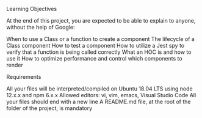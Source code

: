 Learning Objectives

At the end of this project, you are expected to be able to explain to anyone, without the help of Google:

When to use a Class or a function to create a component
The lifecycle of a Class component
How to test a component
How to utilize a Jest spy to verify that a function is being called correctly
What an HOC is and how to use it
How to optimize performance and control which components to render

Requirements

All your files will be interpreted/compiled on Ubuntu 18.04 LTS using node 12.x.x and npm 6.x.x
Allowed editors: vi, vim, emacs, Visual Studio Code
All your files should end with a new line
A README.md file, at the root of the folder of the project, is mandatory
